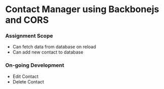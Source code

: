 # Contact Manager using Backbonejs and CORS

### Assignment Scope

* Can fetch data from database on reload
* Can add new contact to database

### On-going Development

* Edit Contact
* Delete Contact